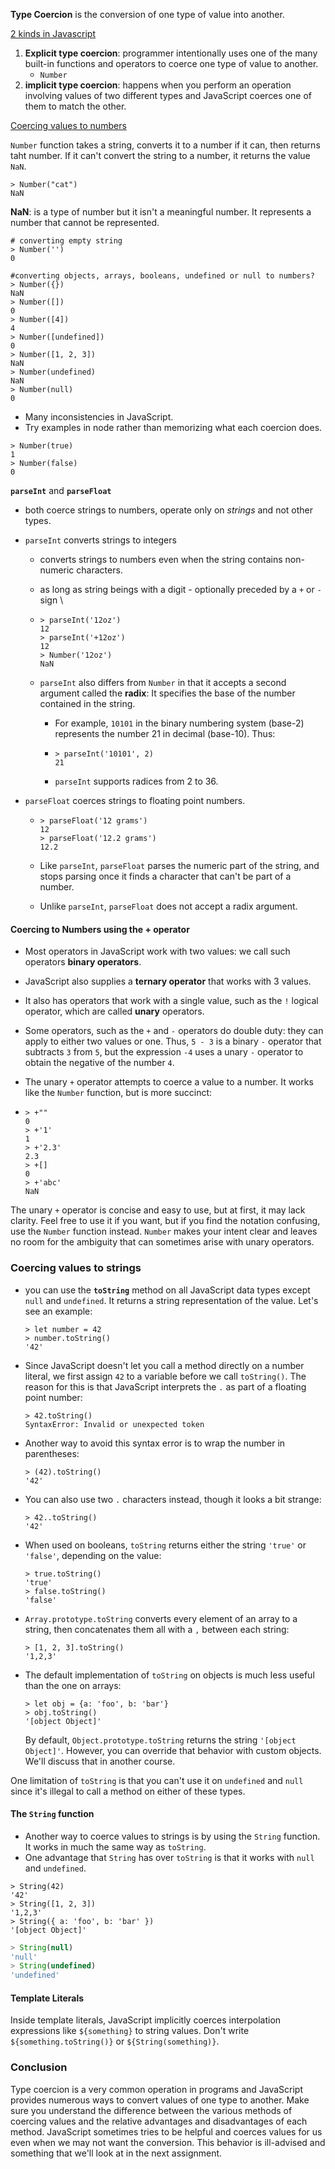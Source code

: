 **Type Coercion** is the conversion of one type of value into another. 

<u>2 kinds in Javascript</u>

1. **Explicit type coercion**: programmer intentionally uses one of the many built-in functions and operators to coerce one type of value to another. 
   - `Number`
2. **implicit type coercion**: happens when you perform an operation involving values of two different types and JavaScript coerces one of them to match the other. 

<u>Coercing values to numbers</u>

`Number` function takes a string, converts it to a number if it can, then returns taht number. If it can't convert the string to a number, it returns the value `NaN`. 

```
> Number("cat")
NaN
```

**NaN**: is a type of number but it isn't a meaningful number. It represents a number that cannot be represented. 

```node
# converting empty string 
> Number('')
0
```

```
#converting objects, arrays, booleans, undefined or null to numbers?
> Number({})
NaN
> Number([])
0
> Number([4])
4
> Number([undefined])
0
> Number([1, 2, 3])
NaN
> Number(undefined)
NaN
> Number(null)
0
```

- Many inconsistencies in JavaScript. 
- Try examples in node rather than memorizing what each coercion does. 

```
> Number(true)
1
> Number(false)
0
```

**`parseInt`** and **`parseFloat`** 

- both coerce strings to numbers, operate only on *strings* and not other types. 

- `parseInt` converts strings to integers

  -  converts strings to numbers even when the string contains non-numeric characters.

  - as long as string beings with a digit - optionally preceded by  a `+` or `-` sign \

  - ```
    > parseInt('12oz')
    12
    > parseInt('+12oz')
    12
    > Number('12oz')
    NaN
    ```

  - `parseInt` also differs from `Number` in that it accepts a second argument called the **radix**: It specifies the base of the number contained in the string. 	

    - For example, `10101` in the binary numbering system (base-2) represents the number 21 in decimal (base-10). Thus:

    - ```
      > parseInt('10101', 2)
      21
      ```

    - `parseInt` supports radices from 2 to 36. 

- `parseFloat` coerces strings to floating point numbers. 

  - ```
    > parseFloat('12 grams')
    12
    > parseFloat('12.2 grams')
    12.2
    ```

  - Like `parseInt`, `parseFloat` parses the numeric part of the string, and stops parsing once it finds a character that can't be part of a number.

  - Unlike `parseInt`, `parseFloat` does not accept a radix argument.

#### Coercing to Numbers using the + operator

- Most operators in JavaScript work with two values: we call such operators **binary operators**. 

- JavaScript also supplies a **ternary operator** that works with 3 values. 

- It also has operators that work with a single value, such as the `!` logical operator, which are called **unary** operators.

- Some operators, such as the `+` and `-` operators do double duty: they can apply to either two values or one. Thus, `5 - 3` is a binary `-` operator that subtracts `3` from `5`, but the expression `-4` uses a unary `-` operator to obtain the negative of the number `4`.

- The unary `+` operator attempts to coerce a value to a number. It works like the `Number` function, but is more succinct:

- ```
  > +""
  0
  > +'1'
  1
  > +'2.3'
  2.3
  > +[]
  0
  > +'abc'
  NaN
  ```

The unary `+` operator is concise and easy to use, but at first, it may lack clarity. Feel free to use it if you want, but if you find the notation confusing, use the `Number` function instead. `Number` makes your intent clear and leaves no room for the ambiguity that can sometimes arise with unary operators.

### Coercing values to strings

- you can use the **`toString`** method on all JavaScript data types except `null` and `undefined`. It returns a string representation of the value. Let's see an example:

  ```
  > let number = 42
  > number.toString()
  '42'
  ```

- Since JavaScript doesn't let you call a method directly on a number literal, we first assign `42` to a variable before we call `toString()`. The reason for this is that JavaScript interprets the `.` as part of a floating point number:

  ```
  > 42.toString()
  SyntaxError: Invalid or unexpected token
  ```

- Another way to avoid this syntax error is to wrap the number in parentheses:

  ```
  > (42).toString()
  '42'
  ```

- You can also use two `.` characters instead, though it looks a bit strange:

  ```
  > 42..toString()
  '42'
  ```

- When used on booleans, `toString` returns either the string `'true'` or `'false'`, depending on the value:

  ```
  > true.toString()
  'true'
  > false.toString()
  'false'
  ```

- `Array.prototype.toString` converts every element of an array to a string, then concatenates them all with a `,` between each string:

  ```
  > [1, 2, 3].toString()
  '1,2,3'
  ```

- The default implementation of `toString` on objects is much less useful than the one on arrays:

  ```
  > let obj = {a: 'foo', b: 'bar'}
  > obj.toString()
  '[object Object]'
  ```

  By default, `Object.prototype.toString` returns the string `'[object Object]'`. However, you can override that behavior with custom objects. We'll discuss that in another course.



One limitation of `toString` is that you can't use it on `undefined` and `null` since it's illegal to call a method on either of these types.

#### The `String` function

- Another way to coerce values to strings is by using the `String` function. It works in much the same way as `toString`.
- One advantage that `String` has over `toString` is that it works with `null` and `undefined`.

```
> String(42)
'42'
> String([1, 2, 3])
'1,2,3'
> String({ a: 'foo', b: 'bar' })
'[object Object]'
```

```node.js
> String(null)
'null'
> String(undefined)
'undefined'
```

#### Template Literals

Inside template literals, JavaScript implicitly coerces interpolation expressions like `${something}` to string values. Don't write `${something.toString()}` or `${String(something)}`.

### Conclusion

Type coercion is a very common operation in programs and JavaScript provides numerous ways to convert values of one type to another. Make sure you understand the difference between the various methods of coercing values and the relative advantages and disadvantages of each method. JavaScript sometimes tries to be helpful and coerces values for us even when we may not want the conversion. This behavior is ill-advised and something that we'll look at in the next assignment.